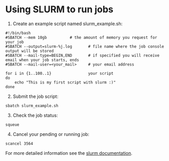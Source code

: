 # Using SLURM to run jobs

1. Create an example script named slurm_example.sh:

```
#!/bin/bash  				
#SBATCH --mem 10gb			# the amount of memory you request for your job
#SBATCH --output=slurm-%j.log		# file name where the job console output will be stored
#SBATCH --mail-type=BEGIN,END		# if specified you will receive email when your job starts, ends	
#SBATCH --mail-user=<your_mail>		# your email address

for i in {1..100..1}				your script
do
    echo "This is my first script with slurm :)"
done

```

2. Submit the job script:

```
sbatch slurm_example.sh
```

3. Check the job status:

```
squeue 
```

4. Cancel your pending or running job:

```
scancel 3564
```


For more detailed information see the [slurm documentation](https://slurm.schedmd.com/documentation.html).

